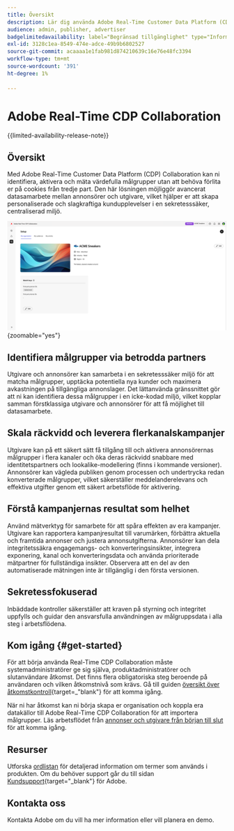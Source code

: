 ```yaml
---
title: Översikt
description: Lär dig använda Adobe Real-Time Customer Data Platform (CDP) Collaboration för att upptäcka, aktivera och mäta värdefulla målgrupper utan att behöva använda cookies från tredje part.
audience: admin, publisher, advertiser
badgelimitedavailability: label="Begränsad tillgänglighet" type="Informative" url="https://helpx.adobe.com/legal/product-descriptions/real-time-customer-data-platform-collaboration.html newtab=true"
exl-id: 3128c1ea-8549-474e-adce-49b9b6802527
source-git-commit: acaaaa1e1fab981d874210639c16e76e48fc3394
workflow-type: tm+mt
source-wordcount: '391'
ht-degree: 1%

---
```


# Adobe Real-Time CDP Collaboration

{{limited-availability-release-note}}

## Översikt

Med Adobe Real-Time Customer Data Platform (CDP) Collaboration kan ni identifiera, aktivera och mäta värdefulla målgrupper utan att behöva förlita er på cookies från tredje part. Den här lösningen möjliggör avancerat datasamarbete mellan annonsörer och utgivare, vilket hjälper er att skapa personaliserade och slagkraftiga kundupplevelser i en sekretesssäker, centraliserad miljö.

![Real-Time CDP Collaboration hemsida](/help/assets/overview/homepage.png){zoomable="yes"}

## Identifiera målgrupper via betrodda partners

Utgivare och annonsörer kan samarbeta i en sekretesssäker miljö för att matcha målgrupper, upptäcka potentiella nya kunder och maximera avkastningen på tillgängliga annonslager. Det lättanvända gränssnittet gör att ni kan identifiera dessa målgrupper i en icke-kodad miljö, vilket kopplar samman förstklassiga utgivare och annonsörer för att få möjlighet till datasamarbete.

## Skala räckvidd och leverera flerkanalskampanjer

Utgivare kan på ett säkert sätt få tillgång till och aktivera annonsörernas målgrupper i flera kanaler och öka deras räckvidd snabbare med identitetspartners och lookalike-modellering (finns i kommande versioner). Annonsörer kan vägleda publiken genom processen och undertrycka redan konverterade målgrupper, vilket säkerställer meddelanderelevans och effektiva utgifter genom ett säkert arbetsflöde för aktivering.

## Förstå kampanjernas resultat som helhet

Använd mätverktyg för samarbete för att spåra effekten av era kampanjer. Utgivare kan rapportera kampanjresultat till varumärken, förbättra aktuella och framtida annonser och justera annonsutgifterna. Annonsörer kan dela integritetssäkra engagemangs- och konverteringsinsikter, integrera exponering, kanal och konverteringsdata och använda prioriterade mätpartner för fullständiga insikter. Observera att en del av den automatiserade mätningen inte är tillgänglig i den första versionen.

## Sekretessfokuserad

Inbäddade kontroller säkerställer att kraven på styrning och integritet uppfylls och guidar den ansvarsfulla användningen av målgruppsdata i alla steg i arbetsflödena.

<!--

## Additional benefits

### Agnostic and interoperable

Bring in audiences from various sources such as Real-Time CDP, data warehouses (available in an upcoming release), and other partners, efficiently connecting your data collaboration application to other Adobe Experience Platform tools.

### Built-in reputation

Trusted by leading global brands, Adobe brings a strong foundation in identity, audience collaboration, and activation, offering closed-loop and marketer-friendly workflows for data collaboration.

-->

## Kom igång {#get-started}

För att börja använda Real-Time CDP Collaboration måste systemadministratörer ge sig själva, produktadministratörer och slutanvändare åtkomst. Det finns flera obligatoriska steg beroende på användaren och vilken åtkomstnivå som krävs. Gå till guiden [översikt över åtkomstkontroll](/help/guide/permissions/overview.md){target=_"blank"} för att komma igång.

När ni har åtkomst kan ni börja skapa er organisation och koppla era datakällor till Adobe Real-Time CDP Collaboration för att importera målgrupper. Läs arbetsflödet från [annonser och utgivare från början till slut](/help/guide/end-to-end-workflow.md) för att komma igång.

<!-- Utilize the collaboration tools to compare and manage audiences effectively. Leverage real-time insights to inform your marketing strategies and deliver personalized customer experiences.  -->

## Resurser

Utforska [ordlistan](/help/guide/glossary.md) för detaljerad information om termer som används i produkten. Om du behöver support går du till sidan [Kundsupport](https://experienceleague.adobe.com/home?lang=en&amp;support-tab=open-ticket#support){target="_blank"} för Adobe.

## Kontakta oss

Kontakta Adobe om du vill ha mer information eller vill planera en demo.
